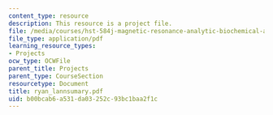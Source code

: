 ```yaml
---
content_type: resource
description: This resource is a project file.
file: /media/courses/hst-584j-magnetic-resonance-analytic-biochemical-and-imaging-techniques-spring-2006/b00bcab6a531da03252c93bc1baa2f1c_ryan_lannsumary.pdf
file_type: application/pdf
learning_resource_types:
- Projects
ocw_type: OCWFile
parent_title: Projects
parent_type: CourseSection
resourcetype: Document
title: ryan_lannsumary.pdf
uid: b00bcab6-a531-da03-252c-93bc1baa2f1c
---
```


